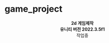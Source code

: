 # game_project


<div  align="center">
  <div>
    <b>2d 게임제작</b>
  </div> 
  <div>
    <b>유니티 버전 2022.3.5f1</b>
  </div>
  <div>작업중</div>
</div>

 


